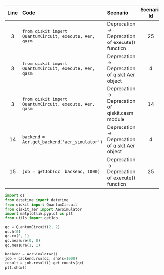 | Line | Code | Scenario | Scenario Id | Reference | Artifact | Refactoring |
| :--: | :--- | :------- | :---------: | :-------: | :------- | :---------- |
| 3 | `from qiskit import QuantumCircuit, execute, Aer, qasm` | Deprecation -> Deprecation of execute() function | 25 | 3fe9c4ed-0515-48f3-b692-bbc5a124f8e6 | execute | remove execute from import and use `backend.run()` |
| 3 | `from qiskit import QuantumCircuit, execute, Aer, qasm` | Deprecation -> Deprecation of qiskit.Aer object | 4 | bb13d578-c8e9-44dd-8431-861cea75d5de | Aer | `from qiskit_aer import Aer` |
| 3 | `from qiskit import QuantumCircuit, execute, Aer, qasm` | Deprecation -> Deprecation of qiskit.qasm module | 14 | 3c189cb9-1315-4402-b141-a88a25a253f2 | qasm | remove qasm from import |
| 14 | `backend = Aer.get_backend('aer_simulator')` | Deprecation -> Deprecation of qiskit.Aer object | 4 | bb13d578-c8e9-44dd-8431-861cea75d5de | Aer.get_backend | `backend = AerSimulator()` |
| 15 | `job = getJob(qc, backend, 1000)` | Deprecation -> Deprecation of execute() function | 25 | 3fe9c4ed-0515-48f3-b692-bbc5a124f8e6 | execute | `job = backend.run(qc, shots=1000)` |


```python
import os
from datetime import datetime
from qiskit import QuantumCircuit
from qiskit_aer import AerSimulator
import matplotlib.pyplot as plt
from utils import getJob

qc = QuantumCircuit(2, 2)
qc.h(0)
qc.cx(0, 1)
qc.measure(0, 0)
qc.measure(1, 1)

backend = AerSimulator()
job = backend.run(qc, shots=1000)
result = job.result().get_counts(qc)
plt.show()
```
